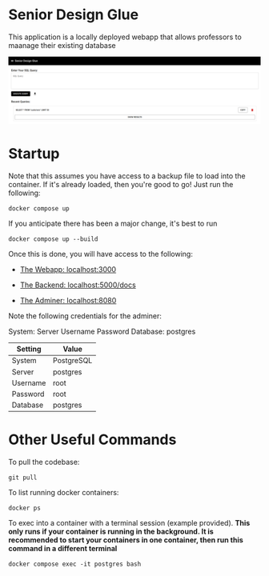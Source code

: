 # Senior Design Glue

This application is a locally deployed webapp that allows professors to maanage their existing database

![example](/assets/query.png "Quick usage")


# Startup

Note that this assumes you have access to a backup file to load into the container. If it's already loaded, then you're good to go! Just run the following:

```
docker compose up
```

If you anticipate there has been a major change, it's best to run

```
docker compose up --build
```

Once this is done, you will have access to the following:

- [The Webapp: localhost:3000](localhost:3000)

- [The Backend: localhost:5000/docs](http://localhost:5000/docs)

- [The Adminer: localhost:8080](http://localhost:8080)

Note the following credentials for the adminer:

System:
Server
Username
Password
Database: postgres

| Setting  | Value      |
| -------- | -------    |
| System   | PostgreSQL |
| Server   | postgres   |
| Username | root       |
| Password | root       |
| Database | postgres   |


# Other Useful Commands

To pull the codebase:
```
git pull
```

To list running docker containers:
```
docker ps
```

To exec into a container with a terminal session (example provided). **This only runs if your container is running in the background. It is recommended to start your containers in one container, then run this command in a different terminal**
```
docker compose exec -it postgres bash
```

